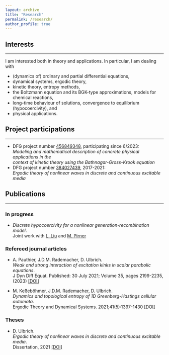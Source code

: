 ```yaml
---
layout: archive
title: "Research"
permalink: /research/
author_profile: true
---
```




           
## Interests
---
I am interested both in theory and applications. In particular, I am dealing with
<ul>
<li>(dynamics of) ordinary and partial differential equations,</li>
<li>dynamical systems, ergodic theory,</li>
<li>kinetic theory, entropy methods,</li>
<li>the Boltzmann equation and its BGK-type approximations, models for chemical reactions,</li>
<li>long-time behaviour of solutions, convergence to equilibrium (hypocoercivity), and</li>
<li>physical applications.</li>
</ul>

## Project participations
---
- DFG project number [456849348](https://gepris.dfg.de/gepris/projekt/456849348?language=en), participating since 6/2023:<br>
*Modeling and mathematical description of concrete physical applications in the <br>
 context of kinetic theory using the Bathnagar-Gross-Krook equation*
- DFG project number [384027439](https://gepris.dfg.de/gepris/projekt/384027439?language=en&selectedSubTab=2), 2017-2021:<br>
*Ergodic theory of nonlinear waves in discrete and continuous excitable media* 
 

## Publications
---
### In progress

- *Discrete hypocoercivity for a nonlinear generation-recombination model*.<br>
Joint work with [L. Liu](https://www.math.cuhk.edu.hk/~lliu/) and [M. Pirner](https://www.uni-muenster.de/AMM/en/Pirner/index.shtml)

### Refereed journal articles

- A. Pauthier, J.D.M. Rademacher, D. Ulbrich.<br>
*Weak and strong interaction of excitation kinks in scalar parabolic equations*.<br>
J Dyn Diff Equat. Published: 30 July 2021; Volume 35, pages 2199-2235, (2023) [[DOI]](https://doi.org/10.1007/s10884-021-10040-2)

 - M. Keßeböhmer, J.D.M. Rademacher, D. Ulbrich.<br>
*Dynamics and topological entropy of 1D Greenberg-Hastings cellular automata*.<br>
Ergodic Theory and Dynamical Systems. 2021;41(5):1397-1430 [[DOI]](https://doi.org/10.1017/etds.2020.18)

### Theses

 - D. Ulbrich.<br>
*Ergodic theory of nonlinear waves in discrete and continuous excitable media*.<br>
Dissertation, 2021 [[DOI]](https://media.suub.uni-bremen.de/handle/elib/5257) 



